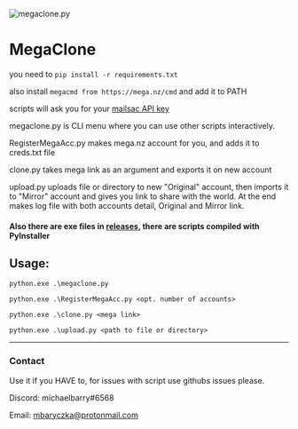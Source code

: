 ![megaclone.py](https://user-images.githubusercontent.com/69900794/151705198-3599d2f8-319d-45e6-9649-54789b91a606.png)

# MegaClone
you need to 
`pip install -r requirements.txt`

also install `megacmd from https://mega.nz/cmd` and add it to PATH

scripts will ask you for your [mailsac API key](https://mailsac.com/docs/api)

megaclone.py is CLI menu where you can use other scripts interactively.

RegisterMegaAcc.py makes mega.nz account for you, and adds it to creds.txt file

clone.py takes mega link as an argument and exports it on new account

upload.py uploads file or directory to new "Original" account, then imports it to "Mirror" account and gives you link to share with the world. At the end makes log file with both accounts detail, Original and Mirror link. 

#### Also there are exe files in [releases](https://github.com/m1chaelbarry/MegaClone/releases/), there are scripts compiled with PyInstaller

## Usage:

`python.exe .\megaclone.py`

`python.exe .\RegisterMegaAcc.py <opt. number of accounts>`

`python.exe .\clone.py <mega link>`

`python.exe .\upload.py <path to file or directory>`

---

### Contact

Use it if you HAVE to, for issues with script use githubs issues please.

Discord: michaelbarry#6568

Email: mbaryczka@protonmail.com

